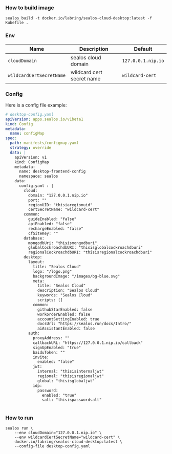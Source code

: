 ### How to build image

```shell
sealos build -t docker.io/labring/sealos-cloud-desktop:latest -f Kubefile .
```

### Env

| Name                       | Description                 | Default            |
|----------------------------|-----------------------------|--------------------|
| `cloudDomain`              | sealos cloud domain         | `127.0.0.1.nip.io` |
| `wildcardCertSecretName`   | wildcard cert secret name   | `wildcard-cert`    |

### Config

Here is a config file example:
```yaml
# desktop-config.yaml
apiVersion: apps.sealos.io/v1beta1
kind: Config
metadata:
  name: configMap
spec:
  path: manifests/configmap.yaml
  strategy: override
  data: |
    apiVersion: v1
    kind: ConfigMap
    metadata:
      name: desktop-frontend-config
      namespace: sealos
    data:
      config.yaml : |
        cloud:
          domain: "127.0.0.1.nip.io"
          port: ""
          regionUID: "thisiaregionuid"
          certSecretName: "wildcard-cert"
        common:
          guideEnabled: "false"
          apiEnabled: "false"
          rechargeEnabled: "false"
          cfSiteKey: ""
        database:
          mongodbUri: "thisismongodburi"
          globalCockroachdbURI: "thisisglobalcockroachdburi"
          regionalCockroachdbURI: "thisisregionalcockroachdburi"
        desktop:
          layout:
            title: "Sealos Cloud"
            logo: "/logo.png"
            backgroundImage: "/images/bg-blue.svg"
            meta:
              title: "Sealos Cloud"
              description: "Sealos Cloud"
              keywords: "Sealos Cloud"
              scripts: []
            common:
              githubStarEnabled: false
              workorderEnabled: false
              accountSettingEnabled: true
              docsUrl: "https://sealos.run/docs/Intro/"
              aiAssistantEnabled: false
          auth:
            proxyAddress: ""
            callbackURL: "https://127.0.0.1.nip.io/callback"
            signUpEnabled: "true"
            baiduToken: ""
            invite:
              enabled: "false"
            jwt:
              internal: "thisisinternaljwt"
              regional: "thisisregionaljwt"
              global: "thisisglobaljwt"
            idp:
              password:
                enabled: "true"
                salt: "thisispasswordsalt"
    
```

### How to run

```shell
sealos run \
    --env cloudDomain="127.0.0.1.nip.io" \
    --env wildcardCertSecretName="wildcard-cert" \
    docker.io/labring/sealos-cloud-desktop:latest \
    --config-file desktop-config.yaml 
```
